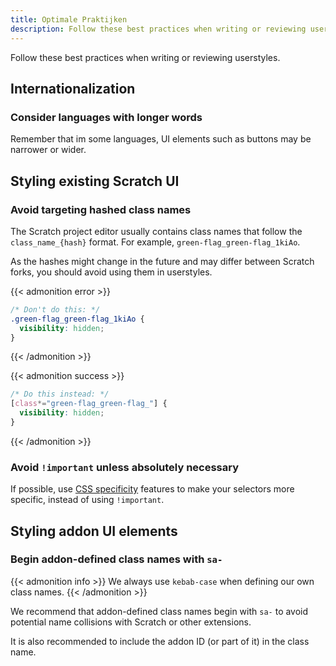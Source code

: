 ```yaml
---
title: Optimale Praktijken
description: Follow these best practices when writing or reviewing userstyles.
---
```


Follow these best practices when writing or reviewing userstyles.


<!-- TODO: ## Addon dark mode support -->
<!-- Examples on referencing CSS variables from editor-dark-mode, dark-www and scratchr2 -->


## Internationalization

### Consider languages with longer words

Remember that im some languages, UI elements such as buttons may be narrower or wider.

<!-- TODO: ### Supporting right-to-left languages (RTL) -->


## Styling existing Scratch UI


### Avoid targeting hashed class names

The Scratch project editor usually contains class names that follow the `class_name_{hash}` format. For example, `green-flag_green-flag_1kiAo`.

As the hashes might change in the future and may differ between Scratch forks, you should avoid using them in userstyles.

{{< admonition error >}}
```css
/* Don't do this: */
.green-flag_green-flag_1kiAo {
  visibility: hidden;
}
```
{{< /admonition >}}

{{< admonition success >}}
```css
/* Do this instead: */
[class*="green-flag_green-flag_"] {
  visibility: hidden;
}
```
{{< /admonition >}}

### Avoid `!important` unless absolutely necessary

If possible, use [CSS specificity](https://web.dev/learn/css/specificity/) features to make your selectors more specific, instead of using `!important`.
<!-- This could be more detailed -->


## Styling addon UI elements


### Begin addon-defined class names with `sa-`

{{< admonition info >}}
We always use `kebab-case` when defining our own class names.
{{< /admonition >}}

We recommend that addon-defined class names begin with `sa-` to avoid potential name collisions with Scratch or other extensions.

It is also recommended to include the addon ID (or part of it) in the class name.

<!-- TODO: ### explain usage of z-index in the Scratch editor and related concepts -->

